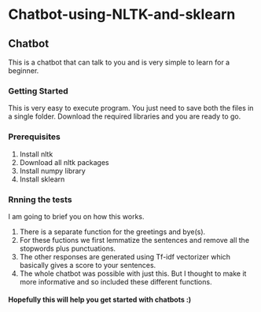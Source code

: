# Chatbot-using-NLTK-and-sklearn
## Chatbot
This is a chatbot that can talk to you and is very simple to learn for a beginner.

### Getting Started
This is very easy to execute program. You just need to save both the files in a single folder. Download the required libraries and you are ready to go.

### Prerequisites
1. Install nltk
2. Download all nltk packages
3. Install numpy library
4. Install sklearn

### Rnning the tests
I am going to brief you on how this works.
1. There is a separate function for the greetings and bye(s).
2. For these fuctions we first lemmatize the sentences and remove all the stopwords plus punctuations.
3. The other responses are generated using Tf-idf vectorizer which basically gives a score to your sentences.
4. The whole chatbot was possible with just this. But I thought to make it more informative and so included these different functions.

#### Hopefully this will help you get started with chatbots :)
